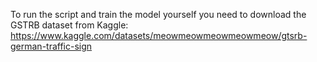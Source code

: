 To run the script and train the model yourself you need to download the GSTRB dataset from Kaggle: https://www.kaggle.com/datasets/meowmeowmeowmeowmeow/gtsrb-german-traffic-sign
